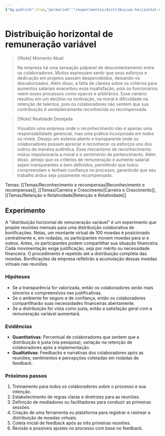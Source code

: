 ```yaml
---
{"dg-publish":true,"permalink":"/experimentos/distribuicao-horizontal-de-remuneracao-variavel/"}
---
```


# Distribuição horizontal de remuneração variável

> [!Note] Momento Atual
>
> Na empresa há uma sensação palpável de descontentamento entre os colaboradores. Muitos expressam sentir que seus esforços e dedicação em projetos passam despercebidos, deixando-os desvalorizados. Além disso, a falta de clareza sobre os critérios para aumentos salariais exacerbou essa insatisfação, pois os funcionários veem esses processos como opacos e arbitrários. Esse cenário resultou em um declínio na motivação, na moral e dificuldade na retenção de talentos, pois os colaboradores não sentem que sua contribuição é verdadeiramente reconhecida ou recompensada.

> [!Note] Realidade Desejada
>
> Visualizo uma empresa onde o reconhecimento não é apenas uma responsabilidade gerencial, mas uma prática incorporada em todos os níveis. Desejo um sistema aberto e transparente onde os colaboradores possam apreciar e reconhecer os esforços uns dos outros de maneira autêntica. Esse mecanismo de reconhecimento mútuo impulsionaria a moral e o sentimento de pertencimento. Além disso, almejo que os critérios de remuneração e aumento salarial sejam transparentes e bem definidos, permitindo que todos compreendam e tenham confiança no processo, garantindo que seu trabalho árduo seja justamente recompensado.

Temas: [[Temas/Reconhecimento e recompensas\|Reconhecimento e recompensas]], [[Temas/Carreira e Crescimento\|Carreira e Crescimento]], [[Temas/Retenção e Rotatividade\|Retenção e Rotatividade]]
## Experimento

A "distribuição horizontal de remuneração variável" é um experimento que propõe reuniões mensais para uma distribuição colaborativa de bonificações. Nelas, um montante virtual de 100 moedas é posicionado centralmente e, em rodadas, os participantes movem moedas para si e outros. Antes, os participantes podem compartilhar sua situação financeira. Cada movimentação exige justificação, seja por mérito ou necessidade financeira. O procedimento é repetido até a distribuição completa das moedas. Bonificações da empresa refletirão a acumulação dessas moedas virtuais nas reuniões.
### Hipóteses
- Se a transparência for valorizada, então os colaboradores serão mais sinceros e compreensivos nas justificativas.
- Se o ambiente for seguro e de confiança, então os colaboradores compartilharão suas necessidades financeiras abertamente.
- Se a distribuição for vista como justa, então a satisfação geral com a remuneração variável aumentará.
### Evidências
- **Quantitativas**: Percentual de colaboradores que sentem que a distribuição é justa (via pesquisa); variação na retenção de colaboradores após a implementação.
- **Qualitativas**: Feedbacks e narrativas dos colaboradores após as reuniões; sentimentos e percepções coletadas em rodadas de feedback.
### Próximos passos
1. Treinamento para todos os colaboradores sobre o processo e sua intenção.
2. Estabelecimento de regras claras e diretrizes para as reuniões.
3. Definição de mediadores ou facilitadores para conduzir as primeiras sessões.
4. Criação de uma ferramenta ou plataforma para registrar e rastrear a distribuição de moedas virtuais.
5. Coleta inicial de feedback após as três primeiras reuniões.
6. Revisão e possíveis ajustes no processo com base no feedback.
